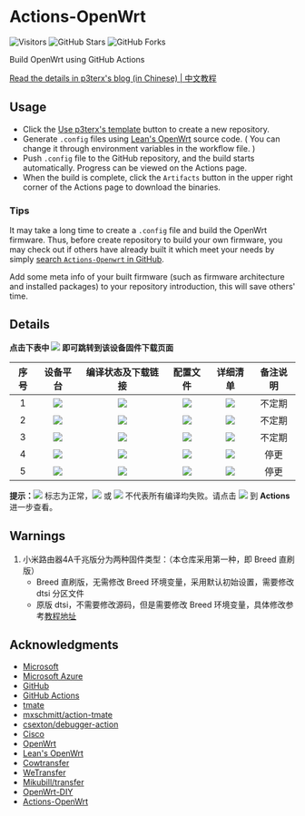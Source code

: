 # Actions-OpenWrt

![Visitors](https://visitor-badge.glitch.me/badge?page_id=zys91.Actions-OpenWrt)
![GitHub Stars](https://img.shields.io/github/stars/zys91/Actions-OpenWrt.svg?style=flat-square&label=Stars&logo=github)
![GitHub Forks](https://img.shields.io/github/forks/zys91/Actions-OpenWrt.svg?style=flat-square&label=Forks&logo=github)

Build OpenWrt using GitHub Actions

[Read the details in p3terx's blog (in Chinese) | 中文教程](https://p3terx.com/archives/build-openwrt-with-github-actions.html)


## Usage

- Click the [Use p3terx's template](https://github.com/P3TERX/Actions-OpenWrt/generate) button to create a new repository.
- Generate `.config` files using [Lean's OpenWrt](https://github.com/coolsnowwolf/lede) source code. ( You can change it through environment variables in the workflow file. )
- Push `.config` file to the GitHub repository, and the build starts automatically. Progress can be viewed on the Actions page.
- When the build is complete, click the `Artifacts` button in the upper right corner of the Actions page to download the binaries.

### Tips

It may take a long time to create a `.config` file and build the OpenWrt firmware. Thus, before create repository to build your own firmware, you may check out if others have already built it which meet your needs by simply [search `Actions-Openwrt` in GitHub](https://github.com/search?q=Actions-openwrt).

Add some meta info of your built firmware (such as firmware architecture and installed packages) to your repository introduction, this will save others' time.

## Details

**点击下表中 [![](https://img.shields.io/badge/设备-passing-32CD32.svg)](https://github.com/zys91/Actions-OpenWrt/actions) 即可跳转到该设备固件下载页面** 

|    序号   |     设备平台     |   编译状态及下载链接 |   配置文件   | 详细清单 | 备注说明 |
| :-----------------: | :-------------: |:-----------------: | :-----------------: |  :-----------------: |  :-----------------: |
| 1 |[![](https://img.shields.io/badge/OpenWrt-x86_64_(64位)-FFFFFF.svg)](https://github.com/zys91/Actions-OpenWrt/actions?query=workflow%3A%22Build+X86%2864bit%29+OpenWrt%22)|[![](https://github.com/zys91/Actions-OpenWrt/workflows/Build%20X86(64bit)%20OpenWrt/badge.svg)](https://github.com/zys91/Actions-OpenWrt/actions?query=workflow%3A%22Build+X86%2864bit%29+OpenWrt%22)|[![](https://img.shields.io/badge/编译-配置-orange.svg)](https://github.com/zys91/Actions-OpenWrt/blob/master/config/x86_64.config)|[![](https://img.shields.io/badge/插件-清单-orange.svg)](https://github.com/zys91/Actions-OpenWrt/blob/master/doc/luci-app_x86_64.txt)|不定期|
| 2 |[![](https://img.shields.io/badge/OpenWrt-红米_AC2100-FFFFFF.svg)](https://github.com/zys91/Actions-OpenWrt/actions?query=workflow%3A%22Build+Redmi+AC2100+OpenWrt%22)|[![](https://github.com/zys91/Actions-OpenWrt/workflows/Build%20Redmi%20AC2100%20OpenWrt/badge.svg)](https://github.com/zys91/Actions-OpenWrt/actions?query=workflow%3A%22Build+Redmi+AC2100+OpenWrt%22)|[![](https://img.shields.io/badge/编译-配置-orange.svg)](https://github.com/zys91/Actions-OpenWrt/blob/master/config/Redmi_AC2100.config)|[![](https://img.shields.io/badge/插件-清单-orange.svg)](https://github.com/zys91/Actions-OpenWrt/blob/master/doc/luci-app_Redmi_AC2100.txt)|不定期|
| 3 |[![](https://img.shields.io/badge/OpenWrt-小米_R4A_Gi-FFFFFF.svg)](https://github.com/zys91/Actions-OpenWrt/actions?query=workflow%3A%22Build+Xiaomi+R4A+Gi+OpenWrt%22)|[![](https://github.com/zys91/Actions-OpenWrt/workflows/Build%20Newifi%20D2%20OpenWrt/badge.svg)](https://github.com/zys91/Actions-OpenWrt/actions?query=workflow%3A%22Build+Xiaomi+R4A+Gi+OpenWrt%22)|[![](https://img.shields.io/badge/编译-配置-orange.svg)](https://github.com/zys91/Actions-OpenWrt/blob/master/config/Xiaomi_R4A_Gi.config)|[![](https://img.shields.io/badge/插件-清单-orange.svg)](https://github.com/zys91/Actions-OpenWrt/blob/master/doc/luci-app_Xiaomi_R4A_Gi.txt)|不定期|
| 4 |[![](https://img.shields.io/badge/OpenWrt-WPJ419-FFFFFF.svg)](https://github.com/zys91/Actions-OpenWrt/actions?query=workflow%3A%22Build+WPJ419+OpenWrt%22)|[![](https://github.com/zys91/Actions-OpenWrt/workflows/Build%20WPJ419%20OpenWrt/badge.svg)](https://github.com/zys91/Actions-OpenWrt/actions?query=workflow%3A%22Build+WPJ419+OpenWrt%22)|[![](https://img.shields.io/badge/编译-配置-orange.svg)](https://github.com/zys91/Actions-OpenWrt/blob/master/config/WPJ419.config)|[![](https://img.shields.io/badge/插件-清单-orange.svg)](https://github.com/zys91/Actions-OpenWrt/blob/master/doc/luci-app_WPJ419.txt)|停更|
| 5 |[![](https://img.shields.io/badge/OpenWrt-Newifi3_D2-FFFFFF.svg)](https://github.com/zys91/Actions-OpenWrt/actions?query=workflow%3A%22Build+Newifi+D2+OpenWrt%22)|[![](https://github.com/zys91/Actions-OpenWrt/workflows/Build%20Newifi%20D2%20OpenWrt/badge.svg)](https://github.com/zys91/Actions-OpenWrt/actions?query=workflow%3A%22Build+Newifi+D2+OpenWrt%22)|[![](https://img.shields.io/badge/编译-配置-orange.svg)](https://github.com/zys91/Actions-OpenWrt/blob/master/config/Newifi_D2.config)|[![](https://img.shields.io/badge/插件-清单-orange.svg)](https://github.com/zys91/Actions-OpenWrt/blob/master/doc/luci-app_Newifi_D2.txt)|停更|

**提示：**[![](https://img.shields.io/badge/设备-passing-32CD32.svg)](https://github.com/zys91/Actions-OpenWrt/actions) 标志为正常，[![](https://img.shields.io/badge/设备-failing-DC143C.svg)](https://github.com/zys91/Actions-OpenWrt/actions) 或 [![](https://img.shields.io/badge/设备-no_status-A9A9A9.svg)](https://github.com/zys91/Actions-OpenWrt/actions) 不代表所有编译均失败。请点击 [![](https://img.shields.io/badge/设备-状态-32CD32.svg)](https://github.com/zys91/Actions-OpenWrt/actions) 到 **Actions** 进一步查看。

## Warnings

1. 小米路由器4A千兆版分为两种固件类型：（本仓库采用第一种，即 Breed 直刷版）
   - Breed 直刷版，无需修改 Breed 环境变量，采用默认初始设置，需要修改 dtsi 分区文件
   - 原版 dtsi，不需要修改源码，但是需要修改 Breed 环境变量，具体修改参考[教程地址](https://blog.kopijahe.my.id/posts/r4a-breed/)

## Acknowledgments

- [Microsoft](https://www.microsoft.com)
- [Microsoft Azure](https://azure.microsoft.com)
- [GitHub](https://github.com)
- [GitHub Actions](https://github.com/features/actions)
- [tmate](https://github.com/tmate-io/tmate)
- [mxschmitt/action-tmate](https://github.com/mxschmitt/action-tmate)
- [csexton/debugger-action](https://github.com/csexton/debugger-action)
- [Cisco](https://www.cisco.com/)
- [OpenWrt](https://github.com/openwrt/openwrt)
- [Lean's OpenWrt](https://github.com/coolsnowwolf/lede)
- [Cowtransfer](https://cowtransfer.com)
- [WeTransfer](https://wetransfer.com/)
- [Mikubill/transfer](https://github.com/Mikubill/transfer)
- [OpenWrt-DIY](https://github.com/IvanSolis1989/OpenWrt-DIY)
- [Actions-OpenWrt](https://github.com/P3TERX/Actions-OpenWrt)

